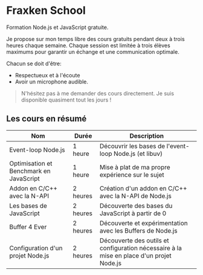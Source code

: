 # Fraxken School
Formation Node.js et JavaScript gratuite.

Je propose sur mon temps libre des cours gratuits pendant deux à trois heures chaque semaine. Chaque session est limitée à trois élèves maximums pour garantir un échange et une communication optimale.

Chacun se doit d'être:

- Respectueux et à l'écoute 
- Avoir un microphone audible.

> N'hésitez pas à me demander des cours directement. Je suis disponible quasiment tout les jours ! 

## Les cours en résumé

| Nom | Durée | Description |
| --- | --- | --- |
| Event-loop Node.js | 1 heure | Découvrir les bases de l'event-loop Node.js (et libuv) |
| Optimisation et Benchmark en JavaScript | 1 heure | Mise à plat de ma propre expérience sur le sujet |
| Addon en C/C++ avec la N-API | 2 heures | Création d'un addon en C/C++ avec la N-API de Node.js |
| Les bases de JavaScript | 2 heures | Découverte des bases du JavaScript à partir de 0 |
| Buffer 4 Ever | 2 heures | Découverte et expérimentation avec les Buffers de Node.js |
| Configuration d'un projet Node.js | 2 heures | Découverte des outils et configuration nécessaire à la mise en place d'un projet Node.js |
